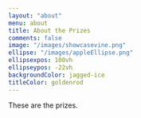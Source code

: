 ```yaml
---
layout: "about"
menu: about
title: About the Prizes
comments: false
image: "/images/showcasevine.png"
ellipse: "/images/appleEllipse.png"
ellipsexpos: 100vh 
ellipseypos: -22vh
backgroundColor: jagged-ice
titleColor: goldenrod
---
```


These are the prizes.